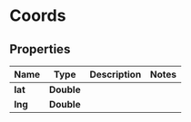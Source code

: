 

# Coords

## Properties

Name | Type | Description | Notes
------------ | ------------- | ------------- | -------------
**lat** | **Double** |  | 
**lng** | **Double** |  | 




